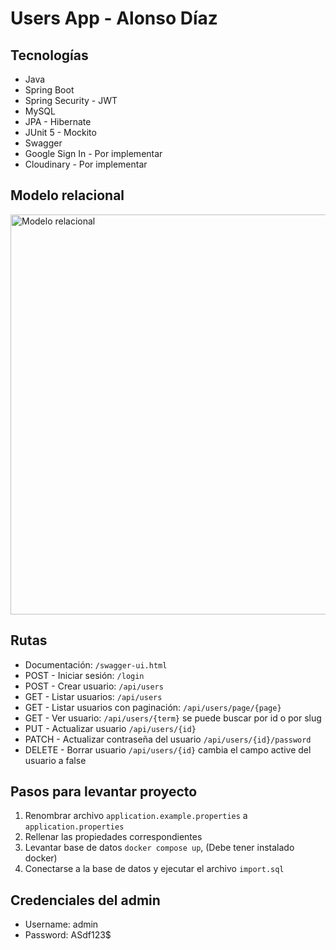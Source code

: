 # Users App - Alonso Díaz

## Tecnologías

- Java
- Spring Boot
- Spring Security - JWT
- MySQL
- JPA - Hibernate
- JUnit 5 - Mockito
- Swagger
- Google Sign In - Por implementar
- Cloudinary - Por implementar

## Modelo relacional

<image src="https://res.cloudinary.com/dufgu6awb/image/upload/v1703031961/g9gxfclqztswaw9yevmh.jpg" alt="Modelo relacional" width="640px">

## Rutas

- Documentación: `/swagger-ui.html`
- POST - Iniciar sesión: `/login`
- POST - Crear usuario: `/api/users`
- GET - Listar usuarios: `/api/users`
- GET - Listar usuarios con paginación: `/api/users/page/{page}`
- GET - Ver usuario: `/api/users/{term}` se puede buscar por id o por slug
- PUT - Actualizar usuario `/api/users/{id}`
- PATCH - Actualizar contraseña del usuario `/api/users/{id}/password`
- DELETE - Borrar usuario `/api/users/{id}` cambia el campo active del usuario a false

## Pasos para levantar proyecto

1. Renombrar archivo `application.example.properties` a `application.properties`
2. Rellenar las propiedades correspondientes
3. Levantar base de datos `docker compose up`, (Debe tener instalado docker)
4. Conectarse a la base de datos y ejecutar el archivo `import.sql`

## Credenciales del admin

- Username: admin
- Password: ASdf123$
